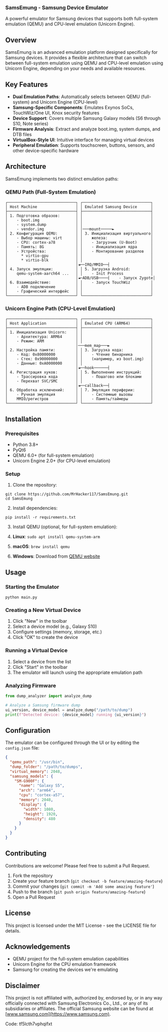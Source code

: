 ### SamsEmung - Samsung Device Emulator

A powerful emulator for Samsung devices that supports both full-system emulation (QEMU) and CPU-level emulation (Unicorn Engine).





## Overview

SamsEmung is an advanced emulation platform designed specifically for Samsung devices. It provides a flexible architecture that can switch between full-system emulation using QEMU and CPU-level emulation using Unicorn Engine, depending on your needs and available resources.

## Key Features

- **Dual Emulation Paths**: Automatically selects between QEMU (full-system) and Unicorn Engine (CPU-level)
- **Samsung-Specific Components**: Emulates Exynos SoCs, TouchWiz/One UI, Knox security features
- **Device Support**: Covers multiple Samsung Galaxy models (S6 through S10, Note series)
- **Firmware Analysis**: Extract and analyze boot.img, system dumps, and DTB files
- **VirtualBox-Style UI**: Intuitive interface for managing virtual devices
- **Peripheral Emulation**: Supports touchscreen, buttons, sensors, and other device-specific hardware


## Architecture

SamsEmung implements two distinct emulation paths:

### QEMU Path (Full-System Emulation)

```plaintext
┌──────────────────────────────┐ ┌──────────────────────────────┐
│ Host Machine                 │ │ Emulated Samsung Device      │
├──────────────────────────────┤ ├──────────────────────────────┤
│ 1. Подготовка образов:       │ │                              │
│    - boot.img                │ │                              │
│    - system.dump             │ │                              │
│    - vendor.img              │ │───mount─────►                │
│ 2. Конфигурация QEMU:        │ │ 3. Инициализация виртуального│
│    - Выбор машины: virt      │ │    железа:                   │
│    - CPU: cortex-a78         │ │    - Загрузчик (U-Boot)      │
│    - Память: 8G              │ │    - Инициализация ядра      │
│    - Устройства:             │ │    - Монтирование разделов   │
│      * virtio-gpu            │ │                              │
│      * virtio-blk            │ │                              │
│                              │◄──IRQ/MMIO──┤                  │
│ 4. Запуск эмуляции:          │ │ 5. Загрузка Android:         │
│    qemu-system-aarch64 ...   │ │    - Init Process            │
│                              │◄─ADB/USB────┤    - Запуск Zygote│
│ 6. Взаимодействие:           │ │    - Запуск TouchWiz         │
│    - ADB подключение         │ │                              │
│    - Графический интерфейс   │ │                              │
└──────────────────────────────┘ └──────────────────────────────┘
```

### Unicorn Engine Path (CPU-Level Emulation)

```plaintext
┌──────────────────────────────┐ ┌──────────────────────────────┐
│ Host Application             │ │ Emulated CPU (ARM64)         │
├──────────────────────────────┤ ├──────────────────────────────┤
│ 1. Инициализация Unicorn:    │ │                              │
│    - Архитектура: ARM64      │ │                              │
│    - Режим: ARM              │ │                              │
│                              │───mem_map───►                  │
│ 2. Настройка памяти:         │ │ 3. Загрузка кода:            │
│    - Код: 0x80000000         │ │    - Чтение бинарника        │
│    - Стек: 0x90000000        │ │    (например, из boot.img)   │
│    - Данные: 0xA0000000      │ │                              │
│                              │◄──hook──────┤                  │
│ 4. Регистрация хуков:        │ │ 5. Выполнение инструкций:    │
│    - Трассировка кода        │ │    - Пошагово или блоками    │
│    - Перехват SVC/SMC        │ │                              │
│                              │◄──callback──┤                  │
│ 6. Обработка исключений:     │ │ 7. Эмуляция периферии:       │
│    - Ручная эмуляция         │ │    - Системные вызовы        │
│    MMIO/регистров            │ │    - Память/таймеры          │
└──────────────────────────────┘ └──────────────────────────────┘
```

## Installation

### Prerequisites

- Python 3.8+
- PyQt6
- QEMU 6.0+ (for full-system emulation)
- Unicorn Engine 2.0+ (for CPU-level emulation)


### Setup

1. Clone the repository:

```shellscript
git clone https://github.com/MrHacker117/SamsEmung.git
cd SamsEmung
```


2. Install dependencies:

```shellscript
pip install -r requirements.txt
```


3. Install QEMU (optional, for full-system emulation):

1. **Linux**: `sudo apt install qemu-system-arm`
2. **macOS**: `brew install qemu`
3. **Windows**: Download from [QEMU website](https://www.qemu.org/download/)





## Usage

### Starting the Emulator

```shellscript
python main.py
```

### Creating a New Virtual Device

1. Click "New" in the toolbar
2. Select a device model (e.g., Galaxy S10)
3. Configure settings (memory, storage, etc.)
4. Click "OK" to create the device


### Running a Virtual Device

1. Select a device from the list
2. Click "Start" in the toolbar
3. The emulator will launch using the appropriate emulation path


### Analyzing Firmware

```python
from dump_analyzer import analyze_dump

# Analyze a Samsung firmware dump
ui_version, device_model = analyze_dump("/path/to/dump")
print(f"Detected device: {device_model} running {ui_version}")
```

## Configuration

The emulator can be configured through the UI or by editing the `config.json` file:

```json
{
  "qemu_path": "/usr/bin",
  "dump_folder": "/path/to/dumps",
  "virtual_memory": 2048,
  "samsung_models": {
    "SM-G900F": {
      "name": "Galaxy S5",
      "arch": "arm64",
      "cpu": "cortex-a57",
      "memory": 2048,
      "display": {
        "width": 1080,
        "height": 1920,
        "density": 480
      }
    }
  }
}
```

## Contributing

Contributions are welcome! Please feel free to submit a Pull Request.

1. Fork the repository
2. Create your feature branch (`git checkout -b feature/amazing-feature`)
3. Commit your changes (`git commit -m 'Add some amazing feature'`)
4. Push to the branch (`git push origin feature/amazing-feature`)
5. Open a Pull Request


## License

This project is licensed under the MIT License - see the LICENSE file for details.

## Acknowledgements

- QEMU project for the full-system emulation capabilities
- Unicorn Engine for the CPU emulation framework
- Samsung for creating the devices we're emulating


## Disclaimer

This project is not affiliated with, authorized by, endorsed by, or in any way officially connected with Samsung Electronics Co., Ltd., or any of its subsidiaries or affiliates. The official Samsung website can be found at [www.samsung.com](https://www.samsung.com).

Code: tf5lcth7vphqifxt
